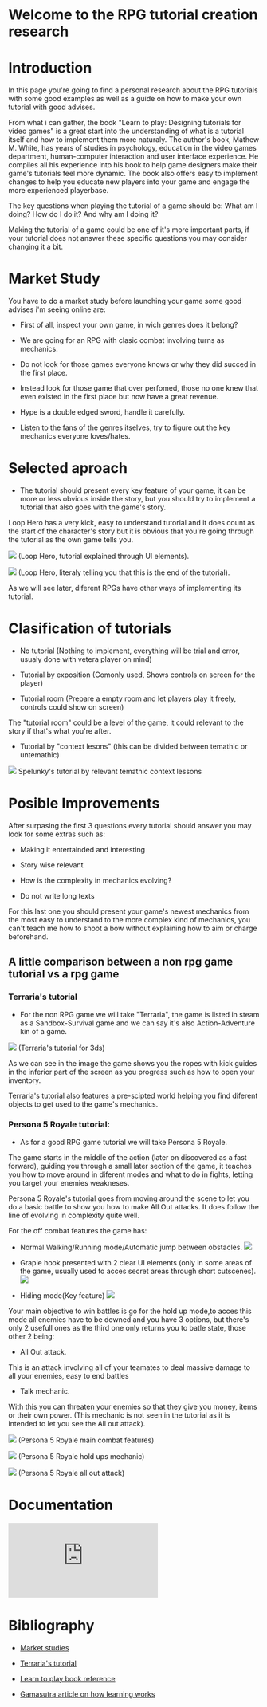 # Welcome to the RPG tutorial creation research


# Introduction


In this page you're going to find a personal research about the RPG tutorials with some good examples as well as a guide on how to make your own tutorial with good advises.

From what i can gather, the book "Learn to play: Designing tutorials for video games" is a great start into the understanding of what is a tutorial itself and how to implement them more naturaly. The author's book, Mathew M. White, has years of studies in psychology, education in the video games department, human-computer interaction and user interface experience. He compiles all his experience into his book to help game designers make their game's tutorials feel more dynamic. The book also offers easy to implement changes to help you educate new players into your game and engage the more experienced playerbase.

The key questions when playing the tutorial of a game should be: What am I doing? How do I do it? And why am I doing it?

Making the tutorial of a game could be one of it's more important parts, if your tutorial does not answer these specific questions you may consider changing it a bit.

# Market Study

You have to do a market study before launching your game some good advises i'm seeing online are:

- First of all, inspect your own game, in wich genres does it belong?

- We are going for an RPG with clasic combat involving turns as mechanics.

- Do not look for those games everyone knows or why they did succed in the first place.

- Instead look for those game that over perfomed, those no one knew that even existed in the first place but now have a great revenue.

- Hype is a double edged sword, handle it carefully.

- Listen to the fans of the genres itselves, try to figure out the key mechanics everyone loves/hates.

# Selected aproach

- The tutorial should present every key feature of your game, it can be more or less obvious inside the story, but you should try to implement a tutorial that also goes with the game's story.

Loop Hero has a very kick, easy to understand tutorial and it does count as the start of the character's story but it is obvious that you're going through the tutorial as the own game tells you.


![](images/LHCard.png)
(Loop Hero, tutorial explained through UI elements).

![](images/LHobvious.png)
(Loop Hero, literaly telling you that this is the end of the tutorial).

As we will see later, diferent RPGs have other ways of implementing its tutorial.

# Clasification of tutorials

- No tutorial (Nothing to implement, everything will be trial and error, usualy done with vetera player on mind)

- Tutorial by exposition (Comonly used, Shows controls on screen for the player) 

- Tutorial room (Prepare a empty room and let players play it freely, controls could show on screen)

The "tutorial room" could be a level of the game, it could relevant to the story if that's what you're after.

- Tutorial by "context lesons" (this can be divided between temathic or untemathic)

![](images/spelunky_context_tutorial.png) Spelunky's tutorial by relevant temathic context lessons

# Posible Improvements

After surpasing the first 3 questions every tutorial should answer you may look for some extras such as:

- Making it entertainded and interesting

- Story wise relevant

- How is the complexity in mechanics evolving?

- Do not write long texts

For this last one you should present your game's newest mechanics from the most easy to understand to the more complex kind of mechanics, you can't teach me how to shoot a bow without explaining how to aim or charge beforehand.


## A little comparison between a non rpg game tutorial vs a rpg game



### Terraria's tutorial



- For the non RPG game we will take "Terraria", the game is listed in steam as a Sandbox-Survival game and we can say it's also Action-Adventure kin of a game.


![](images/Tutorial_spawn.jpg)
(Terraria's tutorial for 3ds)

As we can see in the image the game shows you the ropes with kick guides in the inferior part of the screen as you progress such as how to open your inventory.

Terraria's tutorial also features a pre-scipted world helping you find diferent objects to get used to the game's mechanics.


### Persona 5 Royale tutorial:

- As for a good RPG game tutorial we will take Persona 5 Royale.

The game starts in the middle of the action (later on discovered as a fast forward), guiding you through a small later section of the game, it teaches you how to move around in diferent modes and what to do in fights, letting you target your enemies weakneses.

Persona 5 Royale's tutorial goes from moving around the scene to let you do a basic battle to show you how to make All Out attacks. It does follow the line of evolving in complexity quite well.

For the off combat features the game has:


- Normal Walking/Running mode/Automatic jump between obstacles.
![](images/P5R_Jump.png)



- Graple hook presented with 2 clear UI elements (only in some areas of the game, usually used to acces secret areas through short cutscenes).
![](images/P5R_Graple.jpg)



- Hiding mode(Key feature)
![](images/P5R_HIDE.jpg)



Your main objective to win battles is go for the hold up mode,to acces this mode all enemies have to be downed and you have 3 options, but there's only 2 usefull ones as the third one only returns you to batle state, those other 2 being:

- All Out attack.

This is an attack involving all of your teamates to deal massive damage to all your enemies, easy to end battles

- Talk mechanic.

With this you can threaten your enemies so that they give you money, items or their own power. (This mechanic is not seen in the tutorial as it is intended to let you see the All out attack).


![](images/P5R_combat.png)
(Persona 5 Royale main combat features)



![](images/P5R_Hold_Ups.png)
(Persona 5 Royale hold ups mechanic)



![](images/P5R_All_Out.png)
(Persona 5 Royale all out attack)



# Documentation



![Checklist](https://github.com/Zeta115/RPG-tutorial-creation/blob/main/docs/Checklist.pdf)


# Bibliography

- [Market studies](https://howtomarketagame.com/2019/12/11/how-i-do-competitive-analysis-for-my-game/)

- [Terraria's tutorial](https://terraria.gamepedia.com/Tutorial)

- [Learn to play book reference](https://www.routledge.com/Learn-to-Play-Designing-Tutorials-for-Video-Games/White/p/book/9781482220193)

- [Gamasutra article on how learning works](https://www.gamasutra.com/blogs/JoshBycer/20161011/283049/How_to_Improve_Education_via_Game_Tutorials.php)



